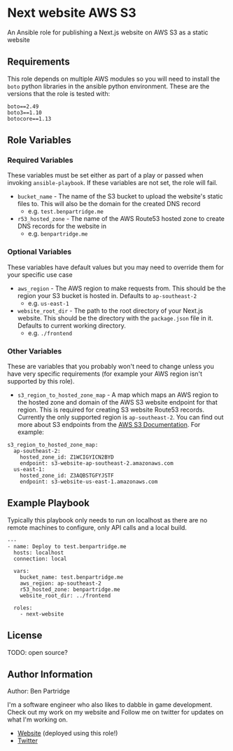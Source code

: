 # Next website AWS S3

An Ansible role for publishing a Next.js website on AWS S3 as a static website

## Requirements

This role depends on multiple AWS modules so you will need to install the `boto` python libraries in the ansible python environment. These are the versions that the role is tested with:

```
boto==2.49
boto3==1.10
botocore==1.13
```

## Role Variables

### Required Variables

These variables must be set either as part of a play or passed when invoking `ansible-playbook`. If these variables are not set, the role will fail.

- `bucket_name` - The name of the S3 bucket to upload the website's static files to. This will also be the domain for the created DNS record
  - e.g. `test.benpartridge.me`
- `r53_hosted_zone` - The name of the AWS Route53 hosted zone to create DNS records for the website in
  - e.g. `benpartridge.me`

### Optional Variables

These variables have default values but you may need to override them for your specific use case

- `aws_region` - The AWS region to make requests from. This should be the region your S3 bucket is hosted in. Defaults to `ap-southeast-2`
  - e.g. `us-east-1`
- `website_root_dir` - The path to the root directory of your Next.js website. This should be the directory with the `package.json` file in it. Defaults to current working directory.
  - e.g. `./frontend`

### Other Variables

These are variables that you probably won't need to change unless you have very specific requirements (for example your AWS region isn't supported by this role).

- `s3_region_to_hosted_zone_map` - A map which maps an AWS region to the hosted zone and domain of the AWS S3 website endpoint for that region. This is required for creating S3 website Route53 records. Currently the only supported region is `ap-southeast-2`. You can find out more about S3 endpoints from the [AWS S3 Documentation](https://docs.aws.amazon.com/general/latest/gr/s3.html#s3_website_region_endpoints). For example:

```
s3_region_to_hosted_zone_map:
  ap-southeast-2:
    hosted_zone_id: Z1WCIGYICN2BYD
    endpoint: s3-website-ap-southeast-2.amazonaws.com
  us-east-1:
    hosted_zone_id: Z3AQBSTGFYJSTF
    endpoint: s3-website-us-east-1.amazonaws.com
```

## Example Playbook

Typically this playbook only needs to run on localhost as there are no remote machines to configure, only API calls and a local build.

```
---
- name: Deploy to test.benpartridge.me
  hosts: localhost
  connection: local

  vars:
    bucket_name: test.benpartridge.me
    aws_region: ap-southeast-2
    r53_hosted_zone: benpartridge.me
    website_root_dir: ../frontend

  roles:
    - next-website
```

## License

TODO: open source?

## Author Information

Author: Ben Partridge

I'm a software engineer who also likes to dabble in game development. Check out my work on my website and Follow me on twitter for updates on what I'm working on.

- [Website](http://benpartridge.me) (deployed using this role!)
- [Twitter](https://twitter.com/@BenPartridge249)
